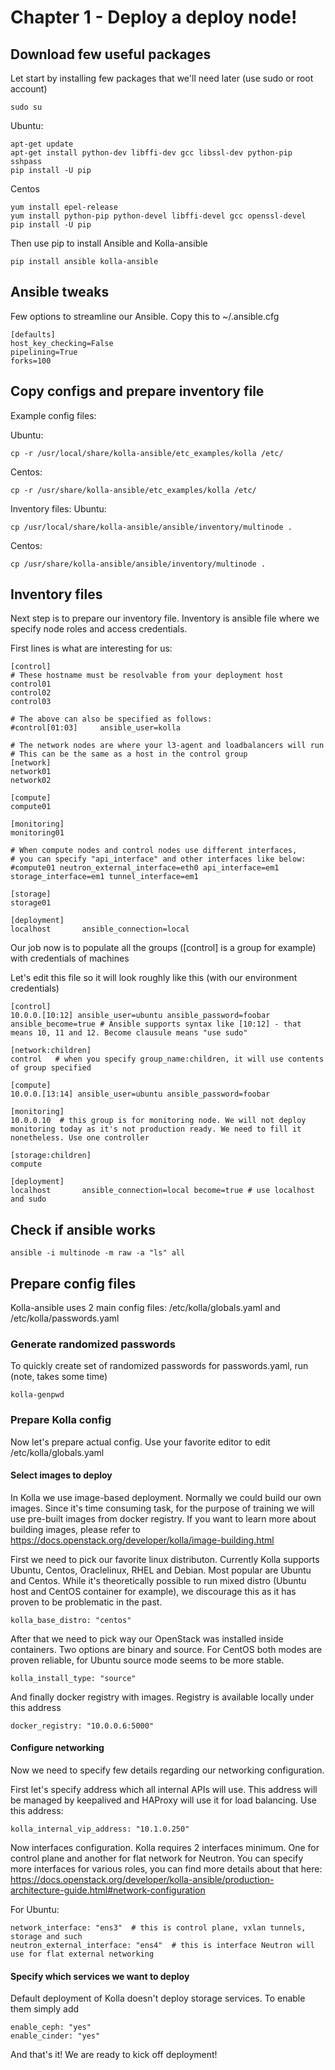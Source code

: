 # Chapter 1 - Deploy a deploy node!

## Download few useful packages

Let start by installing few packages that we'll need later (use sudo or root account)
```
sudo su
```

Ubuntu:
```
apt-get update
apt-get install python-dev libffi-dev gcc libssl-dev python-pip sshpass
pip install -U pip
```
Centos
```
yum install epel-release
yum install python-pip python-devel libffi-devel gcc openssl-devel
pip install -U pip
```
Then use pip to install Ansible and Kolla-ansible
```
pip install ansible kolla-ansible
```

## Ansible tweaks
Few options to streamline our Ansible. Copy this to ~/.ansible.cfg
```
[defaults]
host_key_checking=False
pipelining=True
forks=100
```

## Copy configs and prepare inventory file

Example config files:

Ubuntu:
```
cp -r /usr/local/share/kolla-ansible/etc_examples/kolla /etc/
```
Centos:
```
cp -r /usr/share/kolla-ansible/etc_examples/kolla /etc/
```

Inventory files:
Ubuntu:
```
cp /usr/local/share/kolla-ansible/ansible/inventory/multinode .
```
Centos:
```
cp /usr/share/kolla-ansible/ansible/inventory/multinode .
```

## Inventory files

Next step is to prepare our inventory file. Inventory is ansible file where we specify node roles and access credentials.

First lines is what are interesting for us:
```
[control]
# These hostname must be resolvable from your deployment host
control01
control02
control03

# The above can also be specified as follows:
#control[01:03]     ansible_user=kolla

# The network nodes are where your l3-agent and loadbalancers will run
# This can be the same as a host in the control group
[network]
network01
network02

[compute]
compute01

[monitoring]
monitoring01

# When compute nodes and control nodes use different interfaces,
# you can specify "api_interface" and other interfaces like below:
#compute01 neutron_external_interface=eth0 api_interface=em1 storage_interface=em1 tunnel_interface=em1

[storage]
storage01

[deployment]
localhost       ansible_connection=local
```

Our job now is to populate all the groups ([control] is a group for example) with credentials of machines

Let's edit this file so it will look roughly like this (with our environment credentials)
```
[control]
10.0.0.[10:12] ansible_user=ubuntu ansible_password=foobar ansible_become=true # Ansible supports syntax like [10:12] - that means 10, 11 and 12. Become clausule means "use sudo"

[network:children]
control   # when you specify group_name:children, it will use contents of group specified

[compute]
10.0.0.[13:14] ansible_user=ubuntu ansible_password=foobar 

[monitoring]
10.0.0.10  # this group is for monitoring node. We will not deploy monitoring today as it's not production ready. We need to fill it nonetheless. Use one controller

[storage:children]
compute

[deployment]
localhost       ansible_connection=local become=true # use localhost and sudo 
```

## Check if ansible works

```
ansible -i multinode -m raw -a "ls" all
```

## Prepare config files
Kolla-ansible uses 2 main config files: /etc/kolla/globals.yaml and /etc/kolla/passwords.yaml

### Generate randomized passwords
To quickly create set of randomized passwords for passwords.yaml, run (note, takes some time)

```
kolla-genpwd
```

### Prepare Kolla config
Now let's prepare actual config. Use your favorite editor to edit /etc/kolla/globals.yaml

#### Select images to deploy
In Kolla we use image-based deployment. Normally we could build our own images. Since it's time consuming task, for the purpose of training we will use pre-built images from docker registry.
If you want to learn more about building images, please refer to https://docs.openstack.org/developer/kolla/image-building.html

First we need to pick our favorite linux distributon. Currently Kolla supports Ubuntu, Centos, Oraclelinux, RHEL and Debian.
Most popular are Ubuntu and Centos. While it's theoretically possible to run mixed distro (Ubuntu host and CentOS container for example), we discourage this as it has proven to be problematic in the past.
```
kolla_base_distro: "centos"
```

After that we need to pick way our OpenStack was installed inside containers. Two options are binary and source. For CentOS both modes are proven reliable, for Ubuntu source mode seems to be more stable.
```
kolla_install_type: "source"
```
And finally docker registry with images. Registry is available locally under this address
```
docker_registry: "10.0.0.6:5000"
```

#### Configure networking
Now we need to specify few details regarding our networking configuration.

First let's specify address which all internal APIs will use. This address will be managed by keepalived and HAProxy will use it for load balancing. Use this address:
```
kolla_internal_vip_address: "10.1.0.250" 
```

Now interfaces configuration. Kolla requires 2 interfaces minimum. One for control plane and another for flat network for Neutron. You can specify more interfaces for various roles, you can find more details about that here: https://docs.openstack.org/developer/kolla-ansible/production-architecture-guide.html#network-configuration

For Ubuntu:
```
network_interface: "ens3"  # this is control plane, vxlan tunnels, storage and such
neutron_external_interface: "ens4"  # this is interface Neutron will use for flat external networking
```

#### Specify which services we want to deploy
Default deployment of Kolla doesn't deploy storage services. To enable them simply add
```
enable_ceph: "yes"
enable_cinder: "yes"
```

And that's it! We are ready to kick off deployment!
